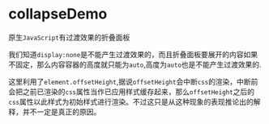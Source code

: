 # collapseDemo
原生`JavaScript`有过渡效果的折叠面板

我们知道`display:none`是不能产生过渡效果的，而且折叠面板要展开的内容如果不固定，那么内容容器的高度就只能为`auto`,高度为`auto`也是不能产生过渡效果的.

这里利用了`element.offsetHeight`,据说`offsetHeight`会中断`css`的渲染，中断前会把之前已渲染的`css`属性当作已应用样式缓存起来，那么`offsetHeight`之后的`css`属性以此样式为初始样式进行渲染。不过这只是从这种现象的表现推论出的解释，并不一定是真正的原因。
